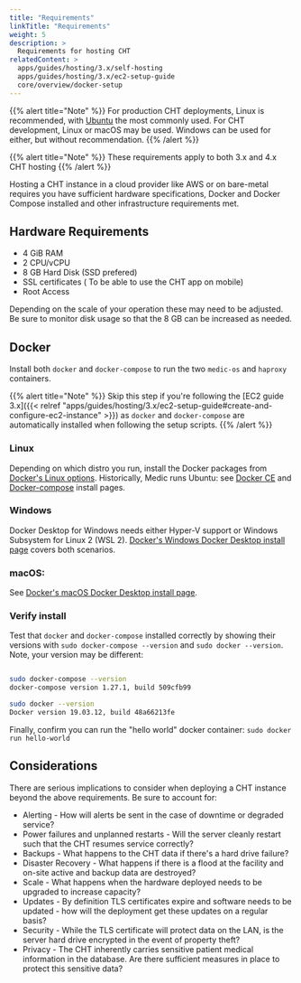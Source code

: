 ```yaml
---
title: "Requirements"
linkTitle: "Requirements"
weight: 5
description: >
  Requirements for hosting CHT
relatedContent: >
  apps/guides/hosting/3.x/self-hosting
  apps/guides/hosting/3.x/ec2-setup-guide
  core/overview/docker-setup
---
```



{{% alert title="Note" %}}
For production CHT deployments, Linux is recommended, with [Ubuntu](https://ubuntu.com/server) the most commonly used. For CHT development, Linux or macOS may be used. Windows can be used for either, but without recommendation.
{{% /alert %}}

{{% alert title="Note" %}}
These requirements apply to both 3.x and 4.x CHT hosting
{{% /alert %}}

Hosting a CHT instance in a cloud provider like AWS or on bare-metal requires you have sufficient hardware specifications, Docker and Docker Compose installed and other infrastructure requirements met.

## Hardware Requirements

- 4 GiB RAM
- 2 CPU/vCPU
- 8 GB Hard Disk (SSD prefered)
- SSL certificates ( To be able to use the CHT app on mobile)
- Root Access 

Depending on the scale of your operation these may need to be adjusted. Be sure to monitor disk usage so that the 8 GB can be increased as needed.

##  Docker

Install both `docker` and `docker-compose` to run the two `medic-os` and `haproxy` containers.

{{% alert title="Note" %}}
Skip this step if you're following the  [EC2 guide 3.x]({{< relref "apps/guides/hosting/3.x/ec2-setup-guide#create-and-configure-ec2-instance" >}}) as `docker` and `docker-compose` are automatically installed when following the setup scripts. 
{{% /alert %}}

### Linux

Depending on which distro you run, install the Docker packages from [Docker's Linux options](https://docs.docker.com/engine/install/#server).  Historically, Medic runs Ubuntu: see [Docker CE](https://docs.docker.com/engine/install/ubuntu/) and [Docker-compose](https://docs.docker.com/compose/install/) install pages.

### Windows 

Docker Desktop for Windows needs either Hyper-V support or Windows Subsystem for Linux 2 (WSL 2).  [Docker's Windows Docker Desktop install page](https://docs.docker.com/docker-for-windows/install/) covers both scenarios. 

### macOS:

See [Docker's macOS Docker Desktop install page](https://docs.docker.com/docker-for-mac/install/).

### Verify install

Test that `docker` and `docker-compose` installed correctly by showing their versions with `sudo docker-compose --version` and `sudo docker --version`. Note, your version may be different:

```bash

sudo docker-compose --version
docker-compose version 1.27.1, build 509cfb99

sudo docker --version
Docker version 19.03.12, build 48a66213fe
```

Finally, confirm you can run the "hello world" docker container: `sudo docker run hello-world`

## Considerations

There are serious implications to consider when deploying a CHT instance beyond the above requirements.  Be sure to account for:

* Alerting - How will alerts be sent in the case of downtime or degraded service? 
* Power failures and unplanned restarts - Will the server cleanly restart such that the CHT resumes service correctly?
* Backups - What happens to the CHT data if there's a hard drive failure?  
* Disaster Recovery - What happens if there is a flood at the facility and on-site active and backup data are destroyed?
* Scale - What happens when the hardware deployed needs to be upgraded to increase capacity?
* Updates - By definition TLS certificates expire and software needs to be updated - how will the deployment get these updates on a regular basis?
* Security - While the TLS certificate will protect data on the LAN, is the server hard drive encrypted in the event of property theft? 
* Privacy - The CHT inherently carries sensitive patient medical information in the database. Are there sufficient measures in place to protect this sensitive data?  
